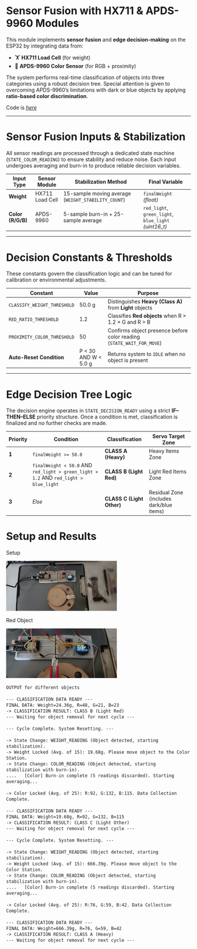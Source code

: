 # Sensor Fusion with HX711 & APDS-9960 Modules

This module implements **sensor fusion** and **edge decision-making** on the ESP32 by integrating data from:

- 🏋️ **HX711 Load Cell** (for weight)
- 🎨 **APDS-9960 Color Sensor** (for RGB + proximity)

The system performs real-time classification of objects into three categories using a robust decision tree. Special attention is given to overcoming APDS-9960’s limitations with dark or blue objects by applying **ratio-based color discrimination**.

Code is [_here_](./Sensor_Fusion_by_using_HX711_and_APDS-9960_Modules.py)

---

# Sensor Fusion Inputs & Stabilization

All sensor readings are processed through a dedicated state machine (`STATE_COLOR_READING`) to ensure stability and reduce noise. Each input undergoes averaging and burn-in to produce reliable decision variables.

| Input Type | Sensor Module | Stabilization Method | Final Variable |
|------------|----------------|-----------------------|----------------|
| **Weight** | HX711 Load Cell | 15-sample moving average (`WEIGHT_STABILITY_COUNT`) | `finalWeight` *(float)* |
| **Color (R/G/B)** | APDS-9960 | 5-sample burn-in + 25-sample average | `red_light`, `green_light`, `blue_light` *(uint16_t)* |

---

# Decision Constants & Thresholds

These constants govern the classification logic and can be tuned for calibration or environmental adjustments.

| Constant | Value | Purpose |
|----------|-------|---------|
| `CLASSIFY_WEIGHT_THRESHOLD` | 50.0 g | Distinguishes **Heavy (Class A)** from **Light** objects |
| `RED_RATIO_THRESHOLD` | 1.2 | Classifies **Red objects** when R > 1.2 × G and R > B |
| `PROXIMITY_COLOR_THRESHOLD` | 50 | Confirms object presence before color reading (`STATE_WAIT_FOR_MOVE`) |
| **Auto-Reset Condition** | P < 30 AND W < 5.0 g | Returns system to `IDLE` when no object is present |

---

# Edge Decision Tree Logic

The decision engine operates in `STATE_DECISION_READY` using a strict **IF–THEN–ELSE** priority structure. Once a condition is met, classification is finalized and no further checks are made.

| Priority | Condition | Classification | Servo Target Zone |
|----------|-----------|----------------|--------------------|
| **1** | `finalWeight >= 50.0` | **CLASS A (Heavy)** | Heavy Items Zone |
| **2** | `finalWeight < 50.0` AND `red_light > green_light × 1.2` AND `red_light > blue_light` | **CLASS B (Light Red)** | Light Red Items Zone |
| **3** | *Else* | **CLASS C (Light Other)** | Residual Zone (includes dark/blue items) |

# Setup and Results
Setup

<img align="justify" src="./Sensor_Fusion_by_using_HX711_and_APDS-9960_Modules_SETUP.jpg" alt="Sensor_Fusion_by_using_HX711_and_APDS-9960_Modules_SETUP_IMG" style="width:60%">

Red Object

<img align="justify" src="./Sensor_Fusion_by_using_HX711_and_APDS-9960_Modules_RED_OBJECT.jpg" alt="Sensor_Fusion_by_using_HX711_and_APDS-9960_Modules_RED_OBJECT_IMG" style="width:60%">

```text
OUTPUT for different objects

--- CLASSIFICATION DATA READY ---
FINAL DATA: Weight=24.36g, R=48, G=21, B=23
-> CLASSIFICATION RESULT: CLASS B (Light Red)
--- Waiting for object removal for next cycle ---

--- Cycle Complete. System Resetting. ---

-> State Change: WEIGHT_READING (Object detected, starting stabilization).
-> Weight Locked (Avg. of 15): 19.68g. Please move object to the Color Station.
-> State Change: COLOR_READING (Object detected, starting stabilization with burn-in).
....   [Color] Burn-in complete (5 readings discarded). Starting averaging...

-> Color Locked (Avg. of 25): R:92, G:132, B:115. Data Collection Complete.

--- CLASSIFICATION DATA READY ---
FINAL DATA: Weight=19.68g, R=92, G=132, B=115
-> CLASSIFICATION RESULT: CLASS C (Light Other)
--- Waiting for object removal for next cycle ---

--- Cycle Complete. System Resetting. ---

-> State Change: WEIGHT_READING (Object detected, starting stabilization).
-> Weight Locked (Avg. of 15): 666.39g. Please move object to the Color Station.
-> State Change: COLOR_READING (Object detected, starting stabilization with burn-in).
....   [Color] Burn-in complete (5 readings discarded). Starting averaging...

-> Color Locked (Avg. of 25): R:76, G:59, B:42. Data Collection Complete.

--- CLASSIFICATION DATA READY ---
FINAL DATA: Weight=666.39g, R=76, G=59, B=42
-> CLASSIFICATION RESULT: CLASS A (Heavy)
--- Waiting for object removal for next cycle ---
```